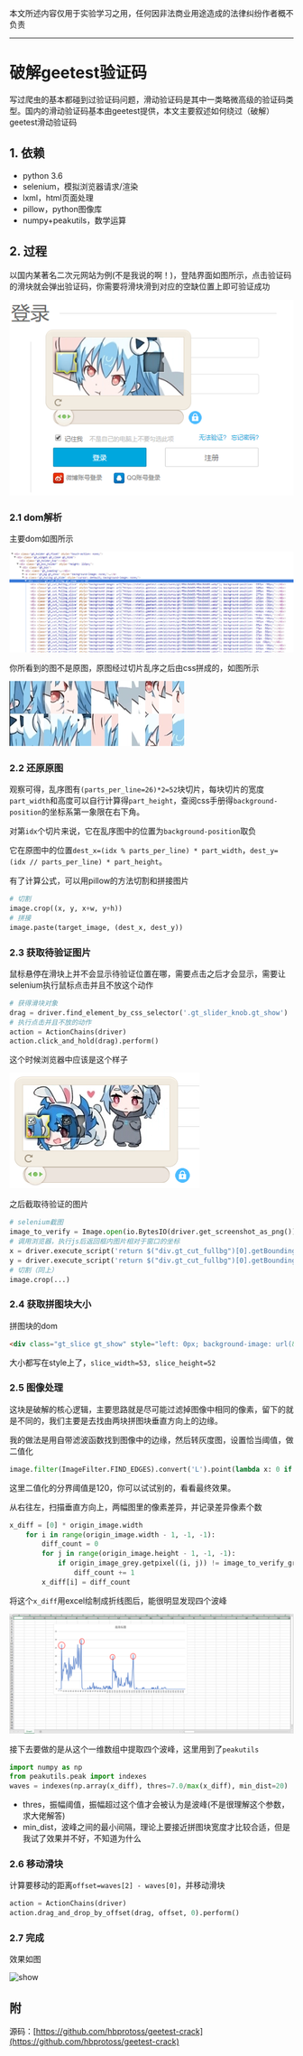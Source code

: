 <!--
.. title: 破解geetest验证码
.. slug: po-jie-geetestyan-zheng-ma
.. date: 2018-04-23 19:42:46 UTC+08:00
.. tags: Python, Selenium, 验证码, 破解
.. category: 
.. link: 
.. description: 
.. type: text
-->

本文所述内容仅用于实验学习之用，任何因非法商业用途造成的法律纠纷作者概不负责

-------

# 破解geetest验证码

写过爬虫的基本都碰到过验证码问题，滑动验证码是其中一类略微高级的验证码类型。国内的滑动验证码基本由geetest提供，本文主要叙述如何绕过（破解）geetest滑动验证码

## 1. 依赖

* python 3.6
* selenium，模拟浏览器请求/渲染
* lxml，html页面处理
* pillow，python图像库
* numpy+peakutils，数学运算

## 2. 过程

以国内某著名二次元网站为例(不是我说的啊！)，登陆界面如图所示，点击验证码的滑块就会弹出验证码，你需要将滑块滑到对应的空缺位置上即可验证成功

![login](../galleries/geetest/login.png)

### 2.1 dom解析

主要dom如图所示

![dom](../galleries/geetest/dom.png)

你所看到的图不是原图，原图经过切片乱序之后由css拼成的，如图所示

![disordered_image](../galleries/geetest/disordered_image.png)

### 2.2 还原原图

观察可得，乱序图有`(parts_per_line=26)*2=52`块切片，每块切片的宽度`part_width`和高度可以自行计算得`part_height`，查阅css手册得`background-position`的坐标系第一象限在右下角。

对第`idx`个切片来说，它在乱序图中的位置为`background-position`取负

它在原图中的位置`dest_x=(idx % parts_per_line) * part_width`，`dest_y=(idx // parts_per_line) * part_height`。

有了计算公式，可以用pillow的方法切割和拼接图片

```python
# 切割
image.crop((x, y, x+w, y+h))
# 拼接
image.paste(target_image, (dest_x, dest_y))
```

### 2.3 获取待验证图片

鼠标悬停在滑块上并不会显示待验证位置在哪，需要点击之后才会显示，需要让selenium执行鼠标点击并且不放这个动作

```python
# 获得滑块对象
drag = driver.find_element_by_css_selector('.gt_slider_knob.gt_show')
# 执行点击并且不放的动作
action = ActionChains(driver)
action.click_and_hold(drag).perform()
```

这个时候浏览器中应该是这个样子

![click_hold](../galleries/geetest/click_hold.png)

之后截取待验证的图片

```python
# selenium截图
image_to_verify = Image.open(io.BytesIO(driver.get_screenshot_as_png()))
# 调用浏览器，执行js后返回框内图片相对于窗口的坐标
x = driver.execute_script('return $("div.gt_cut_fullbg")[0].getBoundingClientRect().left')
y = driver.execute_script('return $("div.gt_cut_fullbg")[0].getBoundingClientRect().top')
# 切割（同上）
image.crop(...)
```

### 2.4 获取拼图块大小

拼图块的dom

```html
<div class="gt_slice gt_show" style="left: 0px; background-image: url(&quot;https://static.geetest.com/pictures/gt/375495539/slice/1d4a39f5d.png&quot;); width: 53px; height: 52px; top: 47px;"></div>
```

大小都写在style上了，`slice_width=53, slice_height=52`

### 2.5 图像处理

这块是破解的核心逻辑，主要思路就是尽可能过滤掉图像中相同的像素，留下的就是不同的，我们主要是去找由两块拼图块垂直方向上的边缘。

我的做法是用自带滤波函数找到图像中的边缘，然后转灰度图，设置恰当阈值，做二值化

```python
image.filter(ImageFilter.FIND_EDGES).convert('L').point(lambda x: 0 if x < 120 else 255)
```

这里二值化的分界阈值是120，你可以试试别的，看看最终效果。

从右往左，扫描垂直方向上，两幅图里的像素差异，并记录差异像素个数

```python
x_diff = [0] * origin_image.width
    for i in range(origin_image.width - 1, -1, -1):
        diff_count = 0
        for j in range(origin_image.height - 1, -1, -1):
            if origin_image_grey.getpixel((i, j)) != image_to_verify_grey.getpixel((i, j)):
                diff_count += 1
        x_diff[i] = diff_count
```

将这个`x_diff`用excel绘制成折线图后，能很明显发现四个波峰

![waves](../galleries/geetest/waves.png)

接下去要做的是从这个一维数组中提取四个波峰，这里用到了`peakutils`

```python
import numpy as np
from peakutils.peak import indexes
waves = indexes(np.array(x_diff), thres=7.0/max(x_diff), min_dist=20)
```

* thres，振幅阈值，振幅超过这个值才会被认为是波峰(不是很理解这个参数，求大佬解答)
* min_dist，波峰之间的最小间隔，理论上要接近拼图块宽度才比较合适，但是我试了效果并不好，不知道为什么

### 2.6 移动滑块

计算要移动的距离`offset=waves[2] - waves[0]`，并移动滑块

```python
action = ActionChains(driver)
action.drag_and_drop_by_offset(drag, offset, 0).perform()
```

### 2.7 完成

效果如图

![show](../galleries/geetest/show.gif)

## 附

源码：[https://github.com/hbprotoss/geetest-crack](https://github.com/hbprotoss/geetest-crack)